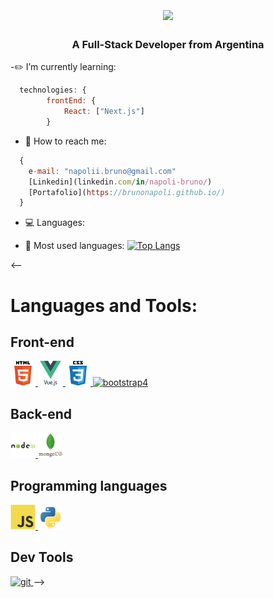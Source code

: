 <h1 align="center">
  <img align="center" src="https://readme-typing-svg.herokuapp.com?color=%23FFFFFF&size=30&lines=Hi+%F0%9F%91%8B%2C+I'm+Bruno+Napoli"/>
</h1>

<h3 align="center">A Full-Stack Developer from Argentina</h3>

-✏️ I’m currently learning: 
```javascript
  technologies: {
        frontEnd: {
            React: ["Next.js"]
        }
```
- 💼 How to reach me: 
```javascript
  {
    e-mail: "napolii.bruno@gmail.com"
    [Linkedin](linkedin.com/in/napoli-bruno/)
    [Portafolio](https://brunonapoli.github.io/)
  }
```

- 💻 Languages:

- 🤍 Most used languages:
[![Top Langs](https://github-readme-stats.vercel.app/api/top-langs/?username=brunonapoli&layout=compact)](https://github.com/anuraghazra/github-readme-stats)

<-- <h1 align="left">Languages and Tools:</h1>
<p align="left"> 
  <h2>Front-end</h2>
  <a href="https://www.w3.org/html/" target="_blank" rel="noreferrer"> <img src="https://raw.githubusercontent.com/devicons/devicon/master/icons/html5/html5-original-wordmark.svg" alt="html5" width="40" height="40"/> </a> 
   <a href="https://vuejs.org/" target="_blank" rel="noreferrer"> <img src="https://raw.githubusercontent.com/devicons/devicon/master/icons/vuejs/vuejs-original-wordmark.svg" alt="vuejs" width="40" height="40"/> </a>
   <a href="https://www.w3schools.com/css/" target="_blank" rel="noreferrer"> <img src="https://raw.githubusercontent.com/devicons/devicon/master/icons/css3/css3-original-wordmark.svg" alt="css3" width="40" height="40"/> </a>
<!--    <a href="https://sass-lang.com" target="_blank" rel="noreferrer"> <img src="https://raw.githubusercontent.com/devicons/devicon/master/icons/sass/sass-original.svg" alt="sass" width="40" height="40"/> </a>  -->
  <a href="https://www.w3schools.com/bootstrap4/" target="_blank"> <img src="https://cdn.worldvectorlogo.com/logos/bootstrap-4.svg" alt="bootstrap4" width="40" height="40"/> </a>
<br>
<h2>Back-end</h2>
  <a href="https://nodejs.org" target="_blank" rel="noreferrer"> <img src="https://raw.githubusercontent.com/devicons/devicon/master/icons/nodejs/nodejs-original-wordmark.svg" alt="nodejs" width="40" height="40"/> </a>
  <a href="https://www.mongodb.com/" target="_blank" rel="noreferrer"> <img src="https://raw.githubusercontent.com/devicons/devicon/master/icons/mongodb/mongodb-original-wordmark.svg" alt="mongodb" width="40" height="40"/> </a> 
<!--   <a href="https://www.mysql.com/" target="_blank" rel="noreferrer"> <img src="https://raw.githubusercontent.com/devicons/devicon/master/icons/mysql/mysql-original-wordmark.svg" alt="mysql" width="40" height="40"/> </a>   -->
<!--   <a href="https://www.oracle.com/" target="_blank" rel="noreferrer"> <img src="https://raw.githubusercontent.com/devicons/devicon/master/icons/oracle/oracle-original.svg" alt="oracle" width="40" height="40"/> </a> -->
<br>
<h2>Programming languages</h2>
  <a href="https://developer.mozilla.org/en-US/docs/Web/JavaScript" target="_blank" rel="noreferrer"> <img src="https://raw.githubusercontent.com/devicons/devicon/master/icons/javascript/javascript-original.svg" alt="javascript" width="40" height="40"/> </a> 
  <a href="https://www.python.org" target="_blank" rel="noreferrer"> <img src="https://raw.githubusercontent.com/devicons/devicon/master/icons/python/python-original.svg" alt="python" width="40" height="40"/> </a>    
<br>
<h2>Dev Tools</h2>
<a href="https://git-scm.com/" target="_blank" rel="noreferrer"> <img src="https://www.vectorlogo.zone/logos/git-scm/git-scm-icon.svg" alt="git" width="40" height="40"/> </a> -->
<!-- <a href="https://www.docker.com/" target="_blank" rel="noreferrer"> <img src="https://raw.githubusercontent.com/devicons/devicon/master/icons/docker/docker-original-wordmark.svg" alt="docker" width="40" height="40"/> </a> -->
</p>

